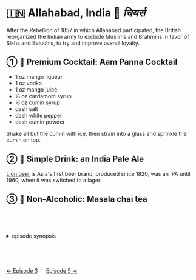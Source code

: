🇮🇳 Allahabad, India 🥂 _चियर्स_
============================

After the Rebellion of 1857 in which Allahabad participated, the British reorganized
the Indian army to exclude Muslims and Brahmins in favor of Sikhs and Baluchis, to try
and improve overall loyalty.

① 🍹 Premium Cocktail: Aam Panna Cocktail
------------------------------------------

- 1 oz mango liqueur
- 1 oz vodka
- 1 oz mango juice
- ⅓ oz cardamom syrup
- ⅓ oz cumin syrup
- dash salt
- dash white pepper
- dash cumin powder

Shake all but the cumin with ice, then strain into a glass and sprinkle the cumin on top.

② 🍺 Simple Drink: an India Pale Ale
-------------------------------------

[Lion beer][] is Asia's first beer brand, produced since 1820, was an IPA until 1960,
when it was switched to a lager.

[Lion beer]: https://en.wikipedia.org/wiki/Kasauli_Brewery#Lion

③ 🍵 Non-Alcoholic: Masala chai tea
------------------------------------

<style>details {margin:2cm 0} details>p {margin:0 1ex;font-size:36pt}</style>

<details><summary>episode synopsis</summary>

🇮🇳💒🪖☠️💊💗

- [WGBH: Episode 4 recap: listen to your heart](https://www.wgbh.org/programs/2022/01/23/around-the-world-in-80-days-episode-4-recap-listen-to-your-heart)
- [The Review Geek: Season 1 Episode 4 Recap & Review](https://www.thereviewgeek.com/aroundtheworldin80days-s1e4review/)

</details>

[← Episode 3](ep3.md)
&emsp;
[Episode 5 →](ep5.md)
